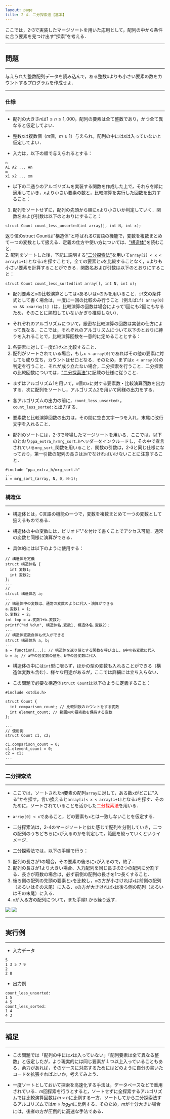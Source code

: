 ```yaml
---
layout: page
title: 2-4. 二分探索法【基本】
---
```


ここでは，2-3で実装したマージソートを用いた応用として，配列の中から条件に合う要素を見つけ出す”探索”を考える．

---
## 問題
---
与えられた整数配列データを読み込んで，ある整数$x$よりも小さい要素の数をカウントするプログラムを作成せよ．

---
### 仕様
---
- 配列の大きさ$n$は$1\le n \le 1,000$，配列の要素は全て整数であり，かつ全て異なると仮定してよい．

- 整数$x$は複数個（$m$個，$m\ge1$）与えられ，配列の中には$x$は入っていないと仮定してよい．

- 入力は，以下の順で与えられるとする：
```
n
A1 A2 ... An
m
x1 x2 ... xm
```

- 以下の二通りのアルゴリズムを実装する関数を作成した上で，それらを順に適用していき，$x$より小さい要素の数と，比較演算を実行した回数を出力すること：
1. 配列をソートせずに，配列の先頭から順に$x$より小さいか判定していく．関数名および引数は以下のとおりにすること：
```
struct Count count_less_unsorted(int array[], int N, int x);
```
返り値のstruct Countは"構造体"と呼ばれるC言語の機能で，変数を複数まとめて一つの変数として扱える．定義の仕方や使い方については、["構造体"](#structure)を読むこと．  
2. 配列をソートした後，下記に説明する["二分探索法"](#binary_search)を用いて`array[i] < x < array[i+1]`となる`i`を探すことで，全ての要素と`x`を比較することなく，`x`よりも小さい要素を計算することができる．関数名および引数は以下のとおりにすること：
```
struct Count count_less_sorted(int array[], int N, int x);
```

- 配列要素と`x`の比較演算としては`<`あるいは`>`のみを用いること．`if`文の条件式として書く場合は，一度に一回の比較のみ行うこと（例えば`if( array[0]<x && x<array[1] )`は，比較演算の回数は場合によって1回にも2回にもなるため，そのことに熟知していないかぎり推奨しない）．

- それぞれのアルゴリズムについて，厳密な比較演算の回数は実装の仕方によって異なる．ここでは，それぞれのアルゴリズムについて以下のとおりに縛りを入れることで，比較演算回数を一意的に定めることとする：
1. 各要素に対して一度だけ`x`と比較すること．
2. 配列がソートされている場合，もし`x < array[0]`であればその他の要素に対しても成り立ち，カウントはゼロとなる．そのため，まずは`x < array[0]`の判定を行うこと．それが成り立たない場合，二分探索を行うこと．二分探索の比較回数については，["二分探索法"](#binary_search)に記載の仕様に従うこと．

- まずはアルゴリズム1を用いて，`m`個の`x`に対する要素数・比較演算回数を出力する．次に配列をソートし，アルゴリズム2を用いて同様の出力をする．

- 各アルゴリズムの出力の前に，`count_less_unsorted:`，`count_less_sorted:`と出力する．

- 要素数と比較演算回数の出力は，その間に空白文字一つを入れ，末尾に改行文字を入れること．

- 配列のソートには，2-3で登場したマージソートを用いる．ここでは，以下のとおり`ppa_extra_h/mrg_sort.h`ヘッダーをインクルードし，その中で宣言されている`mrg_sort_`関数を用いること．関数の引数は，2-3と同じ仕様になっており，第一引数の配列の長さは`2N`でなければいけないことに注意すること．

```
#include "ppa_extra_h/mrg_sort.h"
...
i = mrg_sort_(array, N, 0, N-1);
```

---
### 構造体<a name="structure"></a>
---
- 構造体とは，C言語の機能の一つで，変数を複数まとめて一つの変数として扱えるものである．

- 構造体の中の変数には，ピリオド"."を付けて書くことでアクセス可能．通常の変数と同様に演算ができる．

- 具体的には以下のように使用する：
```
// 構造体を定義
struct 構造体名 {
  int 変数1;
  int 変数2;
};
...
//
struct 構造体名 a;
...
// 構造体中の変数は、通常の変数のように代入・演算ができる
a.変数1 = 1;
b.変数2 = 2;
int tmp = a.変数1+b.変数2;
printf("%d %d\n", 構造体名.変数1, 構造体名.変数2);
...
// 構造体変数自体も代入ができる
struct 構造体名 a, b;
...
a = function(...); // 構造体を返り値とする関数を呼び出し、a中の各変数に代入
b = a; // a中の各変数の値を、b中の各変数に代入
```

- 構造体の中には`int`型に限らず，ほかの型の変数も入れることができる（構造体変数も含む）．様々な用途があるが，ここでは詳細には立ち入らない．

- この問題で必要な構造体`struct Count`は以下のように定義すること：

```
#include <stdio.h>

struct Count {
  int comparison_count; // 比較回数のカウントをする変数
  int element_count; // 範囲内の要素数を保持する変数
};

...
// 使用例
struct Count c1, c2;

c1.comparison_count = 0;
c1.element_count = 0;
c2 = c1;
...
```

---
### 二分探索法<a name=""></a>
---
- ここでは，ソートされた`N`要素の配列`array`に対して，ある数`x`がどこに”入る”かを探す，言い換えると`array[i]< x < array[i+1]`となる`i`を探す．そのために，ソートされていることを活かした<font color="red">二分探索法</font>を用いる．

- `array[0] < x`であること，どの要素も`x`とは一致しないことを仮定する．

- 二分探索法は，2-4のマージソートと似た感じで配列を分割していき，二つの配列のうちどちらに`x`が入るのかを判定して，範囲を絞っていくというイメージ．

- 二分探索法では，以下の手順で行う：
1. 配列の長さが1の場合，その要素の後ろに`x`が入るので，終了．
2. 配列の長さが1より大きい場合、入力配列を同じ長さの2つの配列に分割する．長さが奇数の場合は，必ず前側の配列の長さを1つ長くすること．
3. 後ろ側の配列の先頭の要素と`x`を比較し，`x`の方が小さければ`x`は前側の配列（あるいはその末尾）に入る．`x`の方が大きければ`x`は後ろ側の配列（あるいはその末尾）に入る．
4. `x`が入る方の配列について，また手順1.から繰り返す．

![](p24-x5.png) 
![](p24-x22.png) 


---
## 実行例
---
- 入力データ
```
5
1 3 5 7 9
2
2 8
```
- 出力例
```
count_less_unsorted:
1 5
4 5
count_less_sorted:
1 4
4 3
```

---
## 補足
---
- この問題では「配列の中には$x$は入っていない」「配列要素は全て異なる整数」と仮定したが，より現実的には同じ要素が１つ以上入っていることもある．余力があれば，そのケースに対応するためにはどのように自分の書いたコードを拡張すればよいか，考えてみよう．

- 一度ソートとしておいて探索を高速化する手法は，データベースなどで重用されている．$m$回探索を行うとすると，ソートせずに全探索するアルゴリズムでは比較演算回数は$m\times n$に比例する一方，ソートしてから二分探索法するアルゴリズムでは$m\times log_2 n$に比例する．そのため，$m$が十分大きい場合には，後者の方が圧倒的に高速な手法である．
